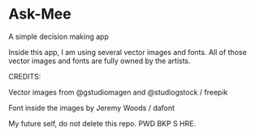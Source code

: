# Ask-Mee
A simple decision making app

Inside this app, I am using several vector images and fonts.
All of those vector images and fonts are fully owned by the artists.


CREDITS:

Vector images from @gstudiomagen and @studiogstock / freepik

Font inside the images by Jeremy Woods / dafont

My future self, do not delete this repo. PWD BKP S HRE.
